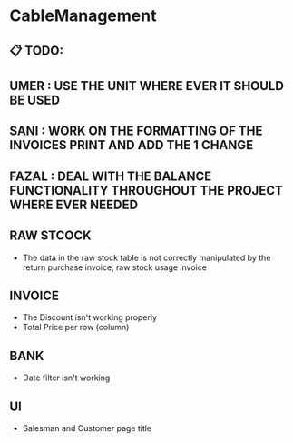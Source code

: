 # CableManagement


## 📋 TODO: 



## UMER :  USE THE UNIT WHERE EVER IT SHOULD BE USED 

## SANI :   WORK ON THE FORMATTING OF THE INVOICES PRINT AND ADD THE 1 CHANGE 

## FAZAL : DEAL WITH THE BALANCE FUNCTIONALITY THROUGHOUT THE PROJECT WHERE EVER NEEDED 





## RAW STCOCK
- The data in the raw stock table is not correctly manipulated by the return purchase invoice, raw stock usage invoice
 



 ## INVOICE

- The Discount isn't working properly
- Total Price per row (column)

## BANK

- Date filter isn't working

## UI
- Salesman and Customer page title 